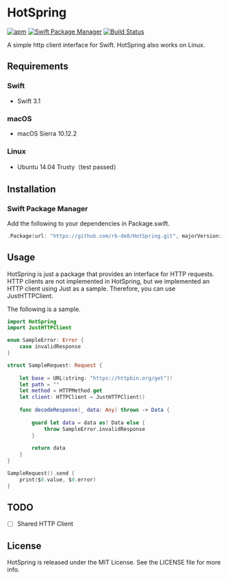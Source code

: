 # HotSpring


[![apm](https://img.shields.io/apm/l/vim-mode.svg)]()
[![Swift Package Manager](https://img.shields.io/badge/Swift%20Package%20Manager-compatible-brightgreen.svg)](https://github.com/apple/swift-package-manager)
[![Build Status](https://travis-ci.org/rb-de0/Fluxer.svg?branch=master)](https://travis-ci.org/rb-de0/HotSpring)


A simple http client interface for Swift.
HotSpring also works on Linux.

## Requirements

### Swift

- Swift 3.1

### macOS

- macOS Sierra 10.12.2

### Linux

- Ubuntu 14.04 Trusty（test passed）

## Installation

### Swift Package Manager

Add the following to your dependencies in Package.swift.

```Swift
.Package(url: "https://github.com/rb-de0/HotSpring.git", majorVersion: 0)
```

## Usage

HotSpring is just a package that provides an interface for HTTP requests. 
HTTP clients are not implemented in HotSpring, but we implemented an HTTP client using Just as a sample. Therefore, you can use JustHTTPClient.

The following is a sample.

```Swift
import HotSpring
import JustHTTPClient

enum SampleError: Error {
    case invalidResponse
}

struct SampleRequest: Request {
    
    let base = URL(string: "https://httpbin.org/get")!
    let path = ""
    let method = HTTPMethod.get
    let client: HTTPClient = JustHTTPClient()
    
    func decodeResponse(_ data: Any) throws -> Data {
        
        guard let data = data as? Data else {
            throw SampleError.invalidResponse
        }
        
        return data
    }
}

SampleRequest().send {
    print($0.value, $0.error)
}
```

## TODO

- [ ] Shared HTTP Client

## License

HotSpring is released under the MIT License. See the LICENSE file for more info.


